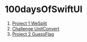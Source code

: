# 100daysOfSwiftUI

1. [Project 1 WeSplit](WeSplit)
2. [Challenge UnitConvert](UnitConvert)
3. [Project 2 GuessFlag](GuessFlag)
